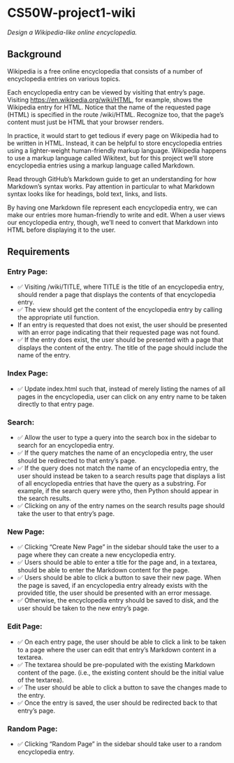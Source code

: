 # CS50W-project1-wiki
*Design a Wikipedia-like online encyclopedia.*

## Background

Wikipedia is a free online encyclopedia that consists of a number of encyclopedia entries on various topics.

Each encyclopedia entry can be viewed by visiting that entry’s page. Visiting https://en.wikipedia.org/wiki/HTML, for example, shows the Wikipedia entry for HTML. Notice that the name of the requested page (HTML) is specified in the route /wiki/HTML. Recognize too, that the page’s content must just be HTML that your browser renders.

In practice, it would start to get tedious if every page on Wikipedia had to be written in HTML. Instead, it can be helpful to store encyclopedia entries using a lighter-weight human-friendly markup language. Wikipedia happens to use a markup language called Wikitext, but for this project we’ll store encyclopedia entries using a markup language called Markdown.

Read through GitHub’s Markdown guide to get an understanding for how Markdown’s syntax works. Pay attention in particular to what Markdown syntax looks like for headings, bold text, links, and lists.

By having one Markdown file represent each encyclopedia entry, we can make our entries more human-friendly to write and edit. When a user views our encyclopedia entry, though, we’ll need to convert that Markdown into HTML before displaying it to the user.

## Requirements 
### Entry Page: 
- ✅ Visiting /wiki/TITLE, where TITLE is the title of an encyclopedia entry, should render a page that displays the contents of that encyclopedia entry.
- ✅ The view should get the content of the encyclopedia entry by calling the appropriate util function.
- If an entry is requested that does not exist, the user should be presented with an error page indicating that their requested page was not found.
- ✅ If the entry does exist, the user should be presented with a page that displays the content of the entry. The title of the page should include the name of the entry.

### Index Page: 
- ✅ Update index.html such that, instead of merely listing the names of all pages in the encyclopedia, user can click on any entry name to be taken directly to that entry page.
### Search: 
- ✅ Allow the user to type a query into the search box in the sidebar to search for an encyclopedia entry.
- ✅ If the query matches the name of an encyclopedia entry, the user should be redirected to that entry’s page.
- ✅ If the query does not match the name of an encyclopedia entry, the user should instead be taken to a search results page that displays a list of all encyclopedia entries that have the query as a substring. For example, if the search query were ytho, then Python should appear in the search results.
- ✅ Clicking on any of the entry names on the search results page should take the user to that entry’s page.
### New Page: 
- ✅ Clicking “Create New Page” in the sidebar should take the user to a page where they can create a new encyclopedia entry.
- ✅ Users should be able to enter a title for the page and, in a textarea, should be able to enter the Markdown content for the page.
- ✅ Users should be able to click a button to save their new page.
When the page is saved, if an encyclopedia entry already exists with the provided title, the user should be presented with an error message.
- ✅ Otherwise, the encyclopedia entry should be saved to disk, and the user should be taken to the new entry’s page.
### Edit Page: 
- ✅ On each entry page, the user should be able to click a link to be taken to a page where the user can edit that entry’s Markdown content in a textarea.
- ✅ The textarea should be pre-populated with the existing Markdown content of the page. (i.e., the existing content should be the initial value of the textarea).
- ✅ The user should be able to click a button to save the changes made to the entry.
- ✅ Once the entry is saved, the user should be redirected back to that entry’s page.
### Random Page: 
- ✅ Clicking “Random Page” in the sidebar should take user to a random encyclopedia entry.
